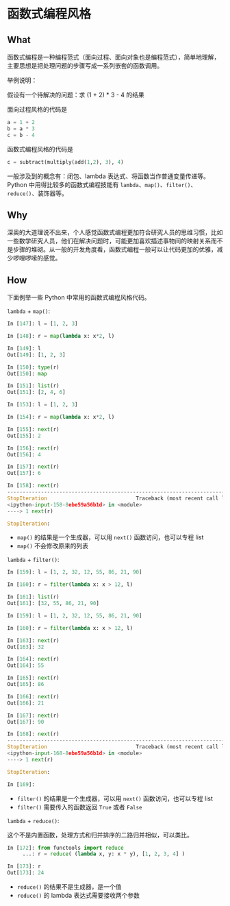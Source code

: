 # 函数式编程风格

## What

函数式编程是一种编程范式（面向过程、面向对象也是编程范式），简单地理解，主要思想是把处理问题的步骤写成一系列嵌套的函数调用。

举例说明：

假设有一个待解决的问题：求 (1 + 2) * 3 - 4 的结果

面向过程风格的代码是

```python
a = 1 + 2
b = a * 3
c = b - 4
```

函数式编程风格的代码是

```python
c = subtract(multiply(add(1,2), 3), 4)
```

一般涉及到的概念有：闭包、lambda 表达式、将函数当作普通变量传递等。Python 中用得比较多的函数式编程技能有 `lambda`、`map()`、`filter()`、`reduce()`、装饰器等。

## Why

深奥的大道理说不出来，个人感觉函数式编程更加符合研究人员的思维习惯，比如一些数学研究人员，他们在解决问题时，可能更加喜欢描述事物间的映射关系而不是步骤的堆砌。从一般的开发角度看，函数式编程一般可以让代码更加的优雅，减少啰哩啰嗦的感觉。

## How

下面例举一些 Python 中常用的函数式编程风格代码。

`lambda` + `map()`:

```python
In [147]: l = [1, 2, 3]

In [148]: r = map(lambda x: x*2, l)

In [149]: l
Out[149]: [1, 2, 3]

In [150]: type(r)
Out[150]: map

In [151]: list(r)
Out[151]: [2, 4, 6]
```

```python
In [153]: l = [1, 2, 3]

In [154]: r = map(lambda x: x*2, l)

In [155]: next(r)
Out[155]: 2

In [156]: next(r)
Out[156]: 4

In [157]: next(r)
Out[157]: 6

In [158]: next(r)
---------------------------------------------------------------------------
StopIteration                             Traceback (most recent call last)
<ipython-input-158-8ebe59a56b1d> in <module>
----> 1 next(r)

StopIteration:
```

- `map()` 的结果是一个生成器，可以用 `next()` 函数访问，也可以专程 list
- `map()` 不会修改原来的列表

`lambda` + `filter()`:

```python
In [159]: l = [1, 2, 32, 12, 55, 86, 21, 90]

In [160]: r = filter(lambda x: x > 12, l)

In [161]: list(r)
Out[161]: [32, 55, 86, 21, 90]
```

```python
In [159]: l = [1, 2, 32, 12, 55, 86, 21, 90]

In [160]: r = filter(lambda x: x > 12, l)

In [163]: next(r)
Out[163]: 32

In [164]: next(r)
Out[164]: 55

In [165]: next(r)
Out[165]: 86

In [166]: next(r)
Out[166]: 21

In [167]: next(r)
Out[167]: 90

In [168]: next(r)
---------------------------------------------------------------------------
StopIteration                             Traceback (most recent call last)
<ipython-input-168-8ebe59a56b1d> in <module>
----> 1 next(r)

StopIteration:

In [169]:
```

- `filter()` 的结果是一个生成器，可以用 `next()` 函数访问，也可以专程 list
- `filter()` 需要传入的函数返回 `True` 或者 `False`

`lambda` + `reduce()`:

这个不是内置函数，处理方式和归并排序的二路归并相似，可以类比。

```python
In [172]: from functools import reduce
     ...: r = reduce( (lambda x, y: x * y), [1, 2, 3, 4] )

In [173]: r
Out[173]: 24
```

- `reduce()` 的结果不是生成器，是一个值
- `reduce()` 的 lambda 表达式需要接收两个参数
